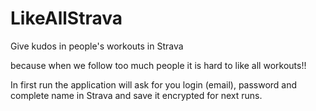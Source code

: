 # LikeAllStrava

Give kudos in people's workouts in Strava

because when we follow too much people it is hard to like all workouts!!

In first run the application will ask for you login (email), password and complete name in Strava and save it encrypted for next runs.
